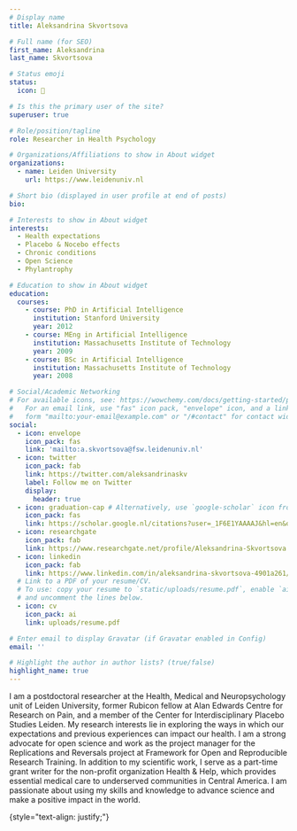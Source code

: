 ```yaml
---
# Display name
title: Aleksandrina Skvortsova

# Full name (for SEO)
first_name: Aleksandrina
last_name: Skvortsova

# Status emoji
status:
  icon: 🍓

# Is this the primary user of the site?
superuser: true

# Role/position/tagline
role: Researcher in Health Psychology

# Organizations/Affiliations to show in About widget
organizations:
  - name: Leiden University
    url: https://www.leidenuniv.nl

# Short bio (displayed in user profile at end of posts)
bio: 

# Interests to show in About widget
interests:
  - Health expectations
  - Placebo & Nocebo effects
  - Chronic conditions
  - Open Science
  - Phylantrophy

# Education to show in About widget
education:
  courses:
    - course: PhD in Artificial Intelligence
      institution: Stanford University
      year: 2012
    - course: MEng in Artificial Intelligence
      institution: Massachusetts Institute of Technology
      year: 2009
    - course: BSc in Artificial Intelligence
      institution: Massachusetts Institute of Technology
      year: 2008

# Social/Academic Networking
# For available icons, see: https://wowchemy.com/docs/getting-started/page-builder/#icons
#   For an email link, use "fas" icon pack, "envelope" icon, and a link in the
#   form "mailto:your-email@example.com" or "/#contact" for contact widget.
social:
  - icon: envelope
    icon_pack: fas
    link: 'mailto:a.skvortsova@fsw.leidenuniv.nl'
  - icon: twitter
    icon_pack: fab
    link: https://twitter.com/aleksandrinaskv
    label: Follow me on Twitter
    display:
      header: true
  - icon: graduation-cap # Alternatively, use `google-scholar` icon from `ai` icon pack
    icon_pack: fas
    link: https://scholar.google.nl/citations?user=_1F6E1YAAAAJ&hl=en&oi=ao
  - icon: researchgate
    icon_pack: fab
    link: https://www.researchgate.net/profile/Aleksandrina-Skvortsova
  - icon: linkedin
    icon_pack: fab
    link: https://www.linkedin.com/in/aleksandrina-skvortsova-4901a261/
  # Link to a PDF of your resume/CV.
  # To use: copy your resume to `static/uploads/resume.pdf`, enable `ai` icons in `params.yaml`,
  # and uncomment the lines below.
  - icon: cv
    icon_pack: ai
    link: uploads/resume.pdf

# Enter email to display Gravatar (if Gravatar enabled in Config)
email: ''

# Highlight the author in author lists? (true/false)
highlight_name: true
---
```

I am a postdoctoral researcher at the Health, Medical and Neuropsychology unit of Leiden University, former Rubicon fellow at Alan Edwards Centre for Research on Pain, and a member of the Center for Interdisciplinary Placebo Studies Leiden. 
My research interests lie in exploring the ways in which our expectations and previous experiences can impact our health. I am a strong advocate for open science and work as the project manager for the Replications and Reversals project at Framework for Open and Reproducible Research Training. In addition to my scientific work, I serve as a part-time grant writer for the non-profit organization Health & Help, which provides essential medical care to underserved communities in Central America. 
I am passionate about using my skills and knowledge to advance science and make a positive impact in the world.

{style="text-align: justify;"}
